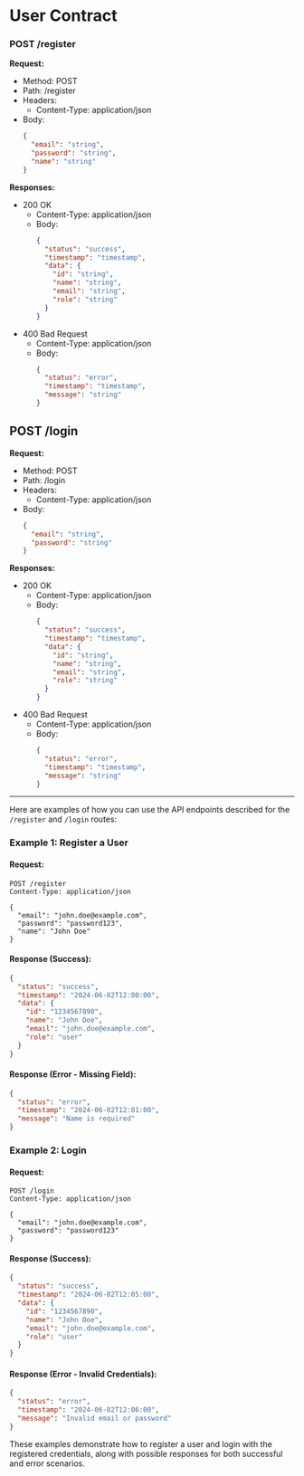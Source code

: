 # User Contract

### POST /register

**Request:**
- Method: POST
- Path: /register
- Headers: 
  - Content-Type: application/json
- Body: 
  ```json
  {
    "email": "string",
    "password": "string",
    "name": "string"
  }
  ```

**Responses:**
- 200 OK
  - Content-Type: application/json
  - Body:
    ```json
    {
      "status": "success",
      "timestamp": "timestamp",
      "data": {
        "id": "string",
        "name": "string",
        "email": "string",
        "role": "string"
      }
    }
    ```
- 400 Bad Request
  - Content-Type: application/json
  - Body:
    ```json
    {
      "status": "error",
      "timestamp": "timestamp",
      "message": "string"
    }
    ```

## POST /login

**Request:**
- Method: POST
- Path: /login
- Headers: 
  - Content-Type: application/json
- Body:
  ```json
  {
    "email": "string",
    "password": "string"
  }
  ```

**Responses:**
- 200 OK
  - Content-Type: application/json
  - Body:
    ```json
    {
      "status": "success",
      "timestamp": "timestamp",
      "data": {
        "id": "string",
        "name": "string",
        "email": "string",
        "role": "string"
      }
    }
    ```
- 400 Bad Request
  - Content-Type: application/json
  - Body:
    ```json
    {
      "status": "error",
      "timestamp": "timestamp",
      "message": "string"
    }
    ```

-----
Here are examples of how you can use the API endpoints described for the `/register` and `/login` routes:

### Example 1: Register a User
#### Request:
```http
POST /register
Content-Type: application/json

{
  "email": "john.doe@example.com",
  "password": "password123",
  "name": "John Doe"
}
```

#### Response (Success):
```json
{
  "status": "success",
  "timestamp": "2024-06-02T12:00:00",
  "data": {
    "id": "1234567890",
    "name": "John Doe",
    "email": "john.doe@example.com",
    "role": "user"
  }
}
```

#### Response (Error - Missing Field):
```json
{
  "status": "error",
  "timestamp": "2024-06-02T12:01:00",
  "message": "Name is required"
}
```

### Example 2: Login
#### Request:
```http
POST /login
Content-Type: application/json

{
  "email": "john.doe@example.com",
  "password": "password123"
}
```

#### Response (Success):
```json
{
  "status": "success",
  "timestamp": "2024-06-02T12:05:00",
  "data": {
    "id": "1234567890",
    "name": "John Doe",
    "email": "john.doe@example.com",
    "role": "user"
  }
}
```

#### Response (Error - Invalid Credentials):
```json
{
  "status": "error",
  "timestamp": "2024-06-02T12:06:00",
  "message": "Invalid email or password"
}
```

These examples demonstrate how to register a user and login with the registered credentials, along with possible responses for both successful and error scenarios.